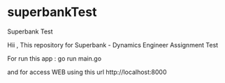 # superbankTest
Superbank Test

Hii , This repository for Superbank - Dynamics Engineer Assignment Test

For run this app : go run main.go

and for access WEB using this url http://localhost:8000


